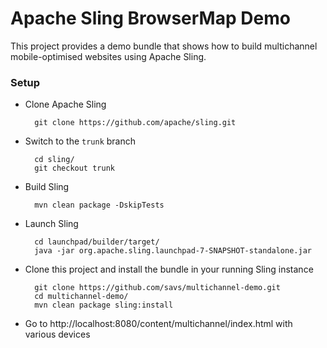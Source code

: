 # Apache Sling BrowserMap Demo #

This project provides a demo bundle that shows how to build multichannel mobile-optimised websites using Apache Sling.

### Setup ###

* Clone Apache Sling

        git clone https://github.com/apache/sling.git

* Switch to the `trunk` branch

        cd sling/
        git checkout trunk

* Build Sling

        mvn clean package -DskipTests

* Launch Sling

        cd launchpad/builder/target/
        java -jar org.apache.sling.launchpad-7-SNAPSHOT-standalone.jar

* Clone this project and install the bundle in your running Sling instance

        git clone https://github.com/savs/multichannel-demo.git
        cd multichannel-demo/
        mvn clean package sling:install

* Go to http://localhost:8080/content/multichannel/index.html with various devices

